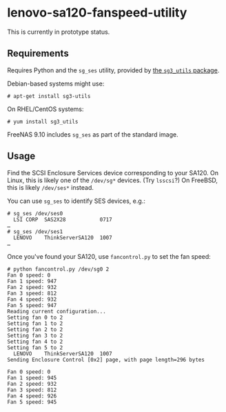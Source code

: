 # lenovo-sa120-fanspeed-utility

This is currently in prototype status.

## Requirements

Requires Python and the `sg_ses` utility, provided by [the `sg3_utils` package](http://sg.danny.cz/sg/sg3_utils.html).

Debian-based systems might use:

    # apt-get install sg3-utils

On RHEL/CentOS systems:

    # yum install sg3_utils

FreeNAS 9.10 includes `sg_ses` as part of the standard image.

## Usage

Find the SCSI Enclosure Services device corresponding to your SA120. On Linux, this is likely one of the `/dev/sg*` devices. (Try `lsscsi`?) On FreeBSD, this is likely `/dev/ses*` instead.

You can use `sg_ses` to identify SES devices, e.g.:

    # sg_ses /dev/ses0
      LSI CORP  SAS2X28           0717
    …
    # sg_ses /dev/ses1
      LENOVO    ThinkServerSA120  1007
    …

Once you've found your SA120, use `fancontrol.py` to set the fan speed:

    # python fancontrol.py /dev/sg0 2
    Fan 0 speed: 0
    Fan 1 speed: 947
    Fan 2 speed: 932
    Fan 3 speed: 812
    Fan 4 speed: 932
    Fan 5 speed: 947
    Reading current configuration...
    Setting fan 0 to 2
    Setting fan 1 to 2
    Setting fan 2 to 2
    Setting fan 3 to 2
    Setting fan 4 to 2
    Setting fan 5 to 2
      LENOVO    ThinkServerSA120  1007
    Sending Enclosure Control [0x2] page, with page length=296 bytes

    Fan 0 speed: 0
    Fan 1 speed: 945
    Fan 2 speed: 932
    Fan 3 speed: 812
    Fan 4 speed: 926
    Fan 5 speed: 945

